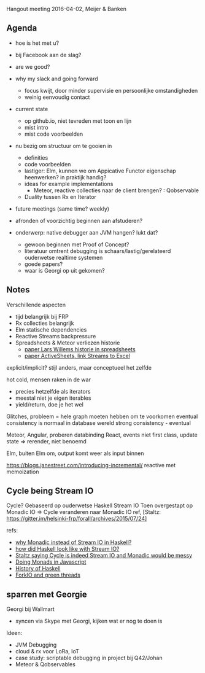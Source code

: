 Hangout meeting 2016-04-02, Meijer & Banken

## Agenda

- hoe is het met u?
- bij Facebook aan de slag?
- are we good?
- why my slack and going forward
	- focus kwijt, door minder supervisie en persoonlijke omstandigheden
	- weinig eenvoudig contact
- current state
	- op github.io, niet tevreden met toon en lijn
	- mist intro
    - mist code voorbeelden
- nu bezig om structuur om te gooien in
	- definities
	- code voorbeelden
	- lastiger: Elm, kunnen we om Appicative Functor eigenschap heenwerken? in praktijk handig?
	- ideas for example implementations
		- Meteor, reactive collecties naar de client brengen? : Qobservable
	- Duality tussen Rx en Iterator

- future meetings (same time? weekly)

- afronden of voorzichtig beginnen aan afstuderen?
- onderwerp: native debugger aan JVM hangen? lukt dat?
	- gewoon beginnen met Proof of Concept?
	- literatuur omtrent debugging is schaars/lastig/gerelateerd ouderwetse realtime systemen
	- goede papers?
	- waar is Georgi op uit gekomen?

## Notes
Verschillende aspecten
- tijd belangrijk bij FRP
- Rx collecties belangrijk
- Elm statische dependencies
- Reactive Streams backpressure
- Spreadsheets & Meteor verliezen historie
    - [paper Lars Willems historie in spreadsheets]()
    - [paper ActiveSheets, link Streams to Excel](http://hirzels.com/martin/papers/ecoop14-activesheets.pdf)

explicit/implicit?
stijl anders, maar conceptueel het zelfde

hot cold, mensen raken in de war
- precies hetzelfde als iterators
- meestal niet je eigen iterables
- yield/return, doe je het wel

Glitches, probleem = hele graph moeten hebben om te voorkomen
eventual consistency is normaal in database wereld
strong consistency - eventual

Meteor, Angular, proberen databinding
React, events niet first class, update state => rerender, niet benoemd

Elm, buiten Elm om, output komt weer als input binnen

https://blogs.janestreet.com/introducing-incremental/
reactive met memoization

## Cycle being Stream IO
Cycle? Gebaseerd op ouderwetse Haskell Stream IO
Toen overgestapt op Monadic IO
=> Cycle veranderen naar Monadic IO
ref, [Staltz: https://gitter.im/helsinki-frp/forall/archives/2015/07/24]

refs:
- [why Monadic instead of Stream IO in Haskell?](http://programmers.stackexchange.com/questions/149420/why-did-the-haskell-committee-choose-monads-to-represent-i-o) 
- [how did Haskell look like with Stream IO?](http://stackoverflow.com/questions/17002119/haskell-pre-monadic-i-o)
- [Staltz saying Cycle is indeed Stream IO and Monadic would be messy](https://gitter.im/helsinki-frp/forall/archives/2015/07/24)
- [Doing Monads in Javascript](https://curiosity-driven.org/monads-in-javascript)
- [History of Haskell](http://haskell.cs.yale.edu/wp-content/uploads/2011/02/history.pdf)
- [ForkIO and green threads](http://blog.lahteenmaki.net/2013/01/haskell-and-non-blocking-asynchronous-io.html?showComment=1459804309320#c4513834952918578189)

## sparren met Georgie
Georgi bij Wallmart
 - syncen via Skype met Georgi, kijken wat er nog te doen is

Ideen:
- JVM Debugging
- cloud & rx voor LoRa, IoT
- case study: scriptable debugging in project bij Q42/Johan
- Meteor & Qobservables


